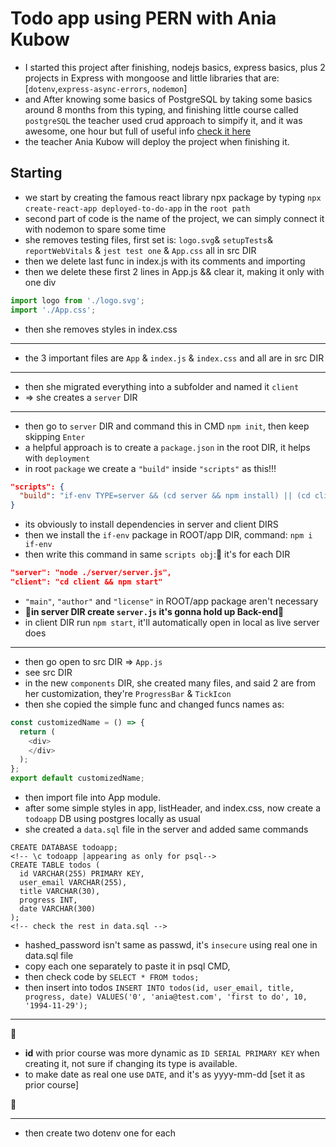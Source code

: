 # Todo app using PERN with Ania Kubow

- I started this project after finishing, nodejs basics, express basics, plus 2 projects in Express with mongoose and little libraries that are: [`dotenv`,`express-async-errors`, `nodemon`]
- and After knowing some basics of PostgreSQL by taking some basics around 8 months from this typing, and finishing little course called `postgreSQL` the teacher used crud approach to simpify it, and it was awesome, one hour but full of useful info
[check it here](../PostgreSQL-Express-node/)
- the teacher Ania Kubow will deploy the project when finishing it.

## Starting

- we start by creating the famous react library npx package by typing `npx create-react-app deployed-to-do-app` in the `root path`
- second part of code is the name of the project, we can simply connect it with nodemon to spare some time
- she removes testing files, first set is: `logo.svg`& `setupTests`& `reportWebVitals` & `jest test one` & `App.css` all in src DIR
- then we delete last func in index.js with its comments and importing
- then we delete these first 2 lines in App.js && clear it, making it only with one div

```javascript
import logo from './logo.svg';
import './App.css';
```

- then she removes styles in index.css

---

- the 3 important files are `App` & `index.js` & `index.css` and all are in src DIR

---

- then she migrated everything into a subfolder and named it `client`
- => she creates a `server` DIR

---

- then go to `server` DIR and command this in CMD `npm init`, then keep skipping `Enter`
- a helpful approach is to create a `package.json` in the root DIR, it helps with `deployment`
- in root `package` we create a `"build"` inside `"scripts"` as this!!!

```json
"scripts": {
  "build": "if-env TYPE=server && (cd server && npm install) || (cd client && npm install)",
}
```

- its obviously to install dependencies in server and client DIRS
- then we install the `if-env` package in ROOT/app DIR, command: `npm i if-env`
- then write this command in same `scripts obj`:🔽 it's for each DIR

```json
"server": "node ./server/server.js",
"client": "cd client && npm start"
```

- `"main"`, `"author"` and `"license"` in ROOT/app package aren't necessary
- 🔴**in server DIR create `server.js` it's gonna hold up Back-end**🔴
- in client DIR run `npm start`, it'll automatically open in local as live server does

---

- then go open to src DIR => `App.js`
- see src DIR
- in the new `components` DIR, she created many files, and said 2 are from her customization, they're `ProgressBar` & `TickIcon`
- then she copied the simple func and changed funcs names as:

```javascript
const customizedName = () => {
  return (
    <div>
    </div>
  );
};
export default customizedName;
```

- then import file into App module.
- after some simple styles in app, listHeader, and index.css, now create a `todoapp` DB using postgres locally as usual
- she created a `data.sql` file in the server and added same commands

```postgres
CREATE DATABASE todoapp;
<!-- \c todoapp |appearing as only for psql-->
CREATE TABLE todos (
  id VARCHAR(255) PRIMARY KEY,
  user_email VARCHAR(255),
  title VARCHAR(30),
  progress INT,
  date VARCHAR(300)
);
<!-- check the rest in data.sql -->
```

- hashed_password isn't same as passwd, it's `insecure` using real one in data.sql file
- copy each one separately to paste it in psql CMD, 
- then check code by `SELECT * FROM todos;`
- then insert into todos `INSERT INTO todos(id, user_email, title, progress, date) VALUES('0', 'ania@test.com', 'first to do', 10, '1994-11-29');`

---
🔴

- **id** with prior course was more dynamic as `ID SERIAL PRIMARY KEY` when creating it, not sure if changing its type is available.
- to make date as real one use `DATE`, and it's as yyyy-mm-dd [set it as prior course]

🔴

---


- then create two dotenv one for each